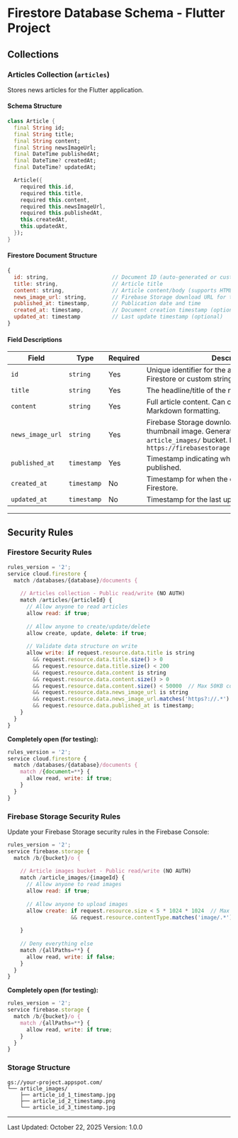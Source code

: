 # Firestore Database Schema - Flutter Project

## Collections

### Articles Collection (`articles`)

Stores news articles for the Flutter application.

#### Schema Structure
```dart
class Article {
  final String id;
  final String title;
  final String content;
  final String newsImageUrl;
  final DateTime publishedAt;
  final DateTime? createdAt;
  final DateTime? updatedAt;

  Article({
    required this.id,
    required this.title,
    required this.content,
    required this.newsImageUrl,
    required this.publishedAt,
    this.createdAt,
    this.updatedAt,
  });
}
```

#### Firestore Document Structure
```javascript
{
  id: string,                    // Document ID (auto-generated or custom)
  title: string,                 // Article title
  content: string,               // Article content/body (supports HTML/Markdown)
  news_image_url: string,        // Firebase Storage download URL for the article's thumbnail image
  published_at: timestamp,       // Publication date and time
  created_at: timestamp,         // Document creation timestamp (optional)
  updated_at: timestamp          // Last update timestamp (optional)
}
```

#### Field Descriptions

| Field | Type | Required | Description |
|-------|------|----------|-------------|
| `id` | `string` | Yes | Unique identifier for the article. Auto-generated by Firestore or custom string. |
| `title` | `string` | Yes | The headline/title of the news article. |
| `content` | `string` | Yes | Full article content. Can contain HTML or Markdown formatting. |
| `news_image_url` | `string` | Yes | Firebase Storage download URL for the article's thumbnail image. Generated after uploading to `article_images/` bucket. Format: `https://firebasestorage.googleapis.com/v0/b/...` |
| `published_at` | `timestamp` | Yes | Timestamp indicating when the article was published. |
| `created_at` | `timestamp` | No | Timestamp for when the document was created in Firestore. |
| `updated_at` | `timestamp` | No | Timestamp for the last update to the document. |

---

## Security Rules


### Firestore Security Rules

```javascript
rules_version = '2';
service cloud.firestore {
  match /databases/{database}/documents {
    
    // Articles collection - Public read/write (NO AUTH)
    match /articles/{articleId} {
      // Allow anyone to read articles
      allow read: if true;
      
      // Allow anyone to create/update/delete
      allow create, update, delete: if true;
      
      // Validate data structure on write
      allow write: if request.resource.data.title is string 
        && request.resource.data.title.size() > 0
        && request.resource.data.title.size() < 200
        && request.resource.data.content is string
        && request.resource.data.content.size() > 0
        && request.resource.data.content.size() < 50000  // Max 50KB content
        && request.resource.data.news_image_url is string
        && request.resource.data.news_image_url.matches('https?://.*')
        && request.resource.data.published_at is timestamp;
    }
  }
}
```

**Completely open (for testing):**
```javascript
rules_version = '2';
service cloud.firestore {
  match /databases/{database}/documents {
    match /{document=**} {
      allow read, write: if true;
    }
  }
}
```

### Firebase Storage Security Rules

Update your Firebase Storage security rules in the Firebase Console:
```javascript
rules_version = '2';
service firebase.storage {
  match /b/{bucket}/o {
    
    // Article images bucket - Public read/write (NO AUTH)
    match /article_images/{imageId} {
      // Allow anyone to read images
      allow read: if true;
      
      // Allow anyone to upload images
      allow create: if request.resource.size < 5 * 1024 * 1024  // Max 5MB
                    && request.resource.contentType.matches('image/.*');
    
    }
    
    // Deny everything else
    match /{allPaths=**} {
      allow read, write: if false;
    }
  }
}
```

**Completely open (for testing):**
```javascript
rules_version = '2';
service firebase.storage {
  match /b/{bucket}/o {
    match /{allPaths=**} {
      allow read, write: if true;
    }
  }
}
```

### Storage Structure
```
gs://your-project.appspot.com/
└── article_images/
    ├── article_id_1_timestamp.jpg
    ├── article_id_2_timestamp.png
    └── article_id_3_timestamp.jpg
```

---

Last Updated: October 22, 2025
Version: 1.0.0